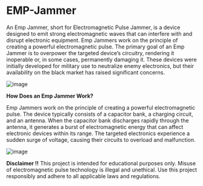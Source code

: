 # EMP-Jammer

An Emp Jammer, short for Electromagnetic Pulse Jammer, is a device designed to emit strong electromagnetic waves that can interfere with and disrupt electronic equipment. 
Emp Jammers work on the principle of creating a powerful electromagnetic pulse.
The primary goal of an Emp Jammer is to overpower the targeted device’s circuitry, rendering it inoperable or, in some cases, permanently damaging it.
These devices were initially developed for military use to neutralize enemy electronics, but their availability on the black market has raised significant concerns.

![image](https://github.com/SrutiRaniPanda/EMP-Jammer/assets/149859901/4beb4038-80e9-4c37-9505-d1aa95e2e403)


**How Does an Emp Jammer Work?**

Emp Jammers work on the principle of creating a powerful electromagnetic pulse. 
The device typically consists of a capacitor bank, a charging circuit, and an antenna. 
When the capacitor bank discharges rapidly through the antenna, it generates a burst of electromagnetic energy that can affect electronic devices within its range. 
The targeted electronics experience a sudden surge of voltage, causing their circuits to overload and malfunction.

![image](https://github.com/SrutiRaniPanda/EMP-Jammer/assets/149859901/27ab2c0b-8ab7-494d-b144-96b2b60afdb4)


**Disclaimer !!**
This project is intended for educational purposes only. 
Misuse of electromagnetic pulse technology is illegal and unethical.
Use this project responsibly and adhere to all applicable laws and regulations.
